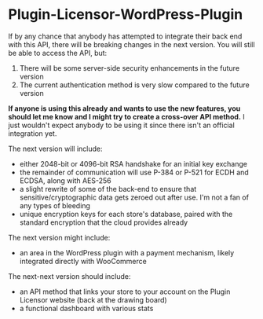 # Plugin-Licensor-WordPress-Plugin
If by any chance that anybody has attempted to integrate their back end with this API, there will be breaking changes in the next version. You will still be able to access the API, but:
1) There will be some server-side security enhancements in the future version
2) The current authentication method is very slow compared to the future version

**If anyone is using this already and wants to use the new features, you should let me know and I might try to create a cross-over API method.** I just wouldn't expect anybody to be using it since there isn't an official integration yet.

The next version will include:
* either 2048-bit or 4096-bit RSA handshake for an initial key exchange
* the remainder of communication will use P-384 or P-521 for ECDH and ECDSA, along with AES-256
* a slight rewrite of some of the back-end to ensure that sensitive/cryptographic data gets zeroed out after use. I'm not a fan of any types of bleeding
* unique encryption keys for each store's database, paired with the standard encryption that the cloud provides already

The next version might include:
* an area in the WordPress plugin with a payment mechanism, likely integrated directly with WooCommerce

The next-next version should include:
* an API method that links your store to your account on the Plugin Licensor website (back at the drawing board)
* a functional dashboard with various stats
